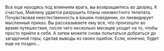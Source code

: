 Все еще находясь под влиянием врага, вы возвращаетесь во дворец. К счастью, Майлину удается разрушить планы неизвестного телепата. Почувствовав неестественность в вашем поведении, он ликвидирует мысленный приказ. Вы рассказываете ему все, что произошло во время путешествия, после чего несколько месяцев уходит на то, чтобы просто прийти в себя. А затем можете снова попытаться добраться до загадочной горы, сделав выводы из своих ошибок. Если, конечно, будет еще не поздно...


